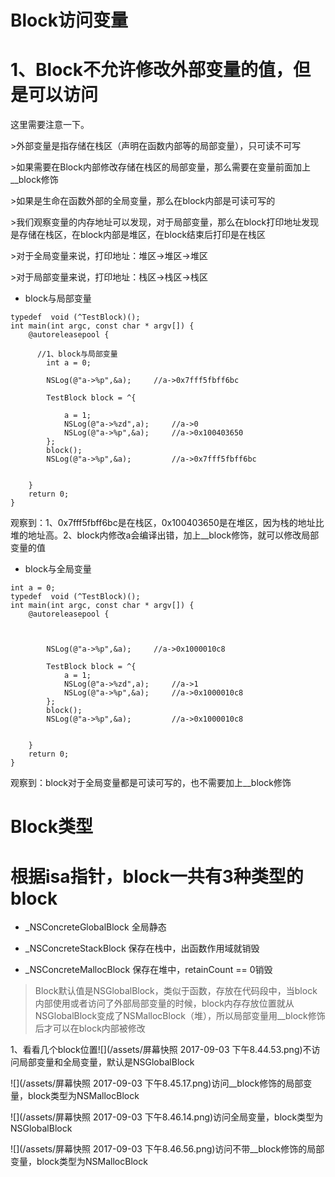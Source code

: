 # Block访问变量

# 1、Block不允许修改外部变量的值，但是可以访问

这里需要注意一下。

&gt;外部变量是指存储在栈区（声明在函数内部等的局部变量），只可读不可写

&gt;如果需要在Block内部修改存储在栈区的局部变量，那么需要在变量前面加上\_\_block修饰

&gt;如果是生命在函数外部的全局变量，那么在block内部是可读可写的

&gt;我们观察变量的内存地址可以发现，对于局部变量，那么在block打印地址发现是存储在栈区，在block内部是堆区，在block结束后打印是在栈区

&gt;对于全局变量来说，打印地址：堆区-&gt;堆区-&gt;堆区

&gt;对于局部变量来说，打印地址：栈区-&gt;栈区-&gt;栈区

* block与局部变量

```
typedef  void (^TestBlock)();
int main(int argc, const char * argv[]) {
    @autoreleasepool {

      //1、block与局部变量
        int a = 0;

        NSLog(@"a->%p",&a);     //a->0x7fff5fbff6bc

        TestBlock block = ^{

            a = 1;        
            NSLog(@"a->%zd",a);     //a->0
            NSLog(@"a->%p",&a);     //a->0x100403650
        };
        block();
        NSLog(@"a->%p",&a);         //a->0x7fff5fbff6bc


    }
    return 0;
}
```

观察到：1、0x7fff5fbff6bc是在栈区，0x100403650是在堆区，因为栈的地址比堆的地址高。2、block内修改a会编译出错，加上\_\_block修饰，就可以修改局部变量的值

* block与全局变量

```
int a = 0;
typedef  void (^TestBlock)();
int main(int argc, const char * argv[]) {
    @autoreleasepool {



        NSLog(@"a->%p",&a);     //a->0x1000010c8

        TestBlock block = ^{
            a = 1;
            NSLog(@"a->%zd",a);     //a->1
            NSLog(@"a->%p",&a);     //a->0x1000010c8
        };
        block();
        NSLog(@"a->%p",&a);         //a->0x1000010c8


    }
    return 0;
}
```

观察到：block对于全局变量都是可读可写的，也不需要加上\_\_block修饰



# Block类型



# 根据isa指针，block一共有3种类型的block

* \_NSConcreteGlobalBlock 全局静态

* \_NSConcreteStackBlock 保存在栈中，出函数作用域就销毁

* \_NSConcreteMallocBlock 保存在堆中，retainCount == 0销毁

> Block默认值是NSGlobalBlock，类似于函数，存放在代码段中，当block内部使用或者访问了外部局部变量的时候，block内存存放位置就从NSGlobalBlock变成了NSMallocBlock（堆），所以局部变量用\_\_block修饰后才可以在block内部被修改



1、看看几个block位置![](/assets/屏幕快照 2017-09-03 下午8.44.53.png)不访问局部变量和全局变量，默认是NSGlobalBlock

![](/assets/屏幕快照 2017-09-03 下午8.45.17.png)访问\_\_block修饰的局部变量，block类型为NSMallocBlock

![](/assets/屏幕快照 2017-09-03 下午8.46.14.png)访问全局变量，block类型为NSGlobalBlock

![](/assets/屏幕快照 2017-09-03 下午8.46.56.png)访问不带\_\_block修饰的局部变量，block类型为NSMallocBlock

